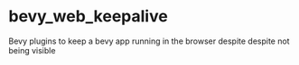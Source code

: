 # bevy_web_keepalive
Bevy plugins to keep a bevy app running in the browser despite despite not being visible
